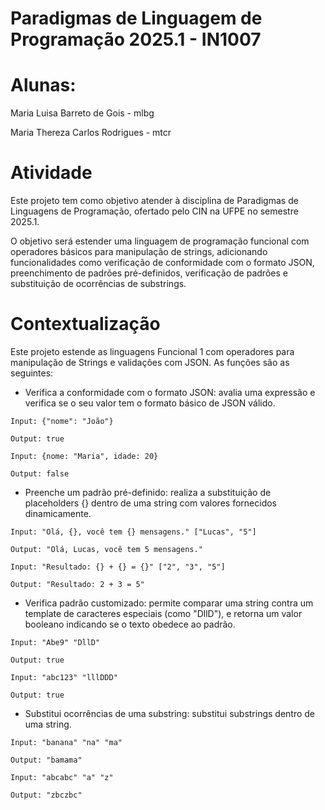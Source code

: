 # Paradigmas de Linguagem de Programação 2025.1 - IN1007
# Alunas:

Maria Luisa Barreto de Gois - mlbg

Maria Thereza Carlos Rodrigues - mtcr

# Atividade

Este projeto tem como objetivo atender à disciplina de Paradigmas de Linguagens de Programação, ofertado pelo CIN na UFPE no semestre 2025.1.

O objetivo será estender uma linguagem de programação funcional com operadores básicos para manipulação de strings, adicionando funcionalidades como verificação de conformidade com o formato JSON, preenchimento de padrões pré-definidos, verificação de padrões e substituição de ocorrências de substrings.

# Contextualização
Este projeto estende as linguagens Funcional 1 com operadores para manipulação de Strings e validações com JSON. As funções são as seguintes:


- Verifica a conformidade com o formato JSON: avalia uma expressão e verifica se o seu valor tem o formato básico de JSON válido.

```
Input: {"nome": "João"}

Output: true

Input: {nome: "Maria", idade: 20}

Output: false
```

- Preenche um padrão pré-definido: realiza a substituição de placeholders {} dentro de uma string com valores fornecidos dinamicamente.

```
Input: "Olá, {}, você tem {} mensagens." ["Lucas", "5"]

Output: "Olá, Lucas, você tem 5 mensagens."
  
Input: "Resultado: {} + {} = {}" ["2", "3", "5"]

Output: "Resultado: 2 + 3 = 5"
```

- Verifica padrão customizado: permite comparar uma string contra um template de caracteres especiais (como "DllD"), e retorna um valor booleano indicando se o texto obedece ao padrão.

```
Input: "Abe9" "DllD"

Output: true

Input: "abc123" "lllDDD"

Output: true
```

- Substitui ocorrências de uma substring: substitui substrings dentro de uma string.

```
Input: "banana" "na" "ma"

Output: "bamama"

Input: "abcabc" "a" "z"

Output: "zbczbc"
```
